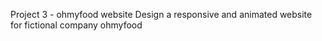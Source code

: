 Project 3 - ohmyfood website
Design a responsive and animated website for fictional company ohmyfood
